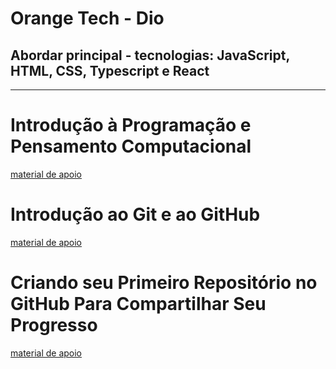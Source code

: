 # Orange Tech - Dio
## Abordar principal - tecnologias: JavaScript, HTML, CSS, Typescript e React

---

# Introdução à Programação e Pensamento Computacional
[material de apoio](https://drive.google.com/drive/folders/1DXIPTscxPlqqq15t9UrT592LUxZcI4N4?usp=share_link)

# Introdução ao Git e ao GitHub
[material de apoio](https://docs.github.com/pt)

# Criando seu Primeiro Repositório no GitHub Para Compartilhar Seu Progresso
[material de apoio](https://www.markdownguide.org/)
